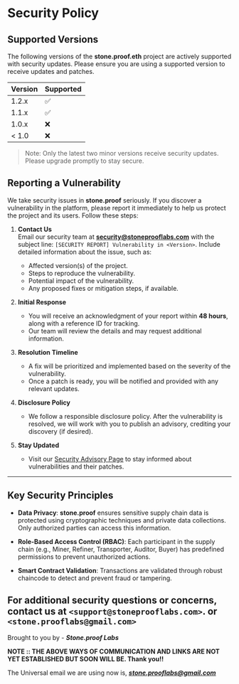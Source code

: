 # Security Policy

## Supported Versions

The following versions of the **stone.proof.eth** project are actively supported with security updates. Please ensure you are using a supported version to receive updates and patches.

| Version | Supported          |
| ------- | ------------------ |
| 1.2.x   | :white_check_mark: |
| 1.1.x   | :white_check_mark: |
| 1.0.x   | :x:                |
| < 1.0   | :x:                |

> Note: Only the latest two minor versions receive security updates. Please upgrade promptly to stay secure.

## Reporting a Vulnerability

We take security issues in **stone.proof** seriously. If you discover a vulnerability in the platform, please report it immediately to help us protect the project and its users. Follow these steps:

1. **Contact Us**  
   Email our security team at **security@stoneprooflabs.com** with the subject line: `[SECURITY REPORT] Vulnerability in <Version>`. Include detailed information about the issue, such as:
   - Affected version(s) of the project.
   - Steps to reproduce the vulnerability.
   - Potential impact of the vulnerability.
   - Any proposed fixes or mitigation steps, if available.

2. **Initial Response**  
   - You will receive an acknowledgment of your report within **48 hours**, along with a reference ID for tracking.
   - Our team will review the details and may request additional information.

3. **Resolution Timeline**  
   - A fix will be prioritized and implemented based on the severity of the vulnerability.
   - Once a patch is ready, you will be notified and provided with any relevant updates.

4. **Disclosure Policy**  
   - We follow a responsible disclosure policy. After the vulnerability is resolved, we will work with you to publish an advisory, crediting your discovery (if desired).

5. **Stay Updated**  
   - Visit our [Security Advisory Page](https://StoneProofLabs.com/security-advisories) to stay informed about vulnerabilities and their patches.

---

## Key Security Principles

- **Data Privacy**: **stone.proof** ensures sensitive supply chain data is protected using cryptographic techniques and private data collections. Only authorized parties can access this information.
  
- **Role-Based Access Control (RBAC)**: Each participant in the supply chain (e.g., Miner, Refiner, Transporter, Auditor, Buyer) has predefined permissions to prevent unauthorized actions.
  
- **Smart Contract Validation**: Transactions are validated through robust chaincode to detect and prevent fraud or tampering.

For additional security questions or concerns, contact us at `<support@stoneprooflabs.com>`. or   `<stone.prooflabs@gmail.com>`
-------------------------------

Brought to you by - _**Stone.proof Labs**_

**NOTE :: THE ABOVE WAYS OF COMMUNICATION AND LINKS ARE NOT YET ESTABLISHED BUT SOON WILL BE. Thank you!!**

The Universal email we are using now is, _**<stone.prooflabs@gmail.com>**_